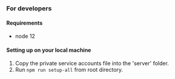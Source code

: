 ### For developers 

#### Requirements

- node 12

#### Setting up on your local machine

1. Copy the private service accounts file into the 'server' folder.
2. Run `npm run setup-all` from root directory.
